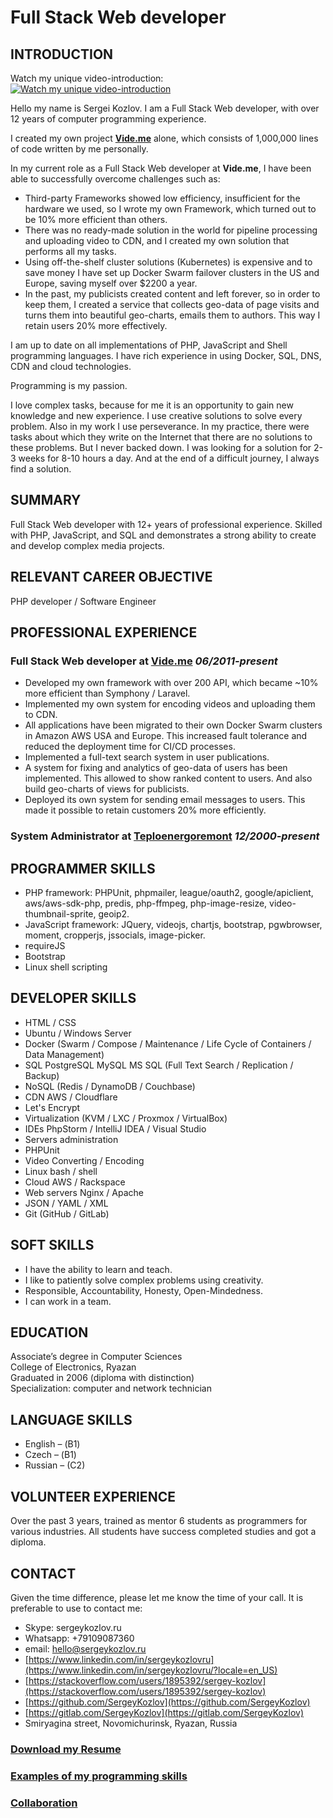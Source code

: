 # Full Stack Web developer
## INTRODUCTION

Watch my unique video-introduction:
[![Watch my unique video-introduction](https://static.videcdn.net/sergey_kozlov_vr18052023.jpg)](https://www.vide.me/v?m=4908deb17f23)

Hello my name is Sergei Kozlov. I am a Full Stack Web developer, with over 12 years of computer programming experience.

I created my own project **[Vide.me](https://vide.me)** alone, which consists of 1,000,000 lines of code written by me personally.

In my current role as a Full Stack Web developer at **Vide.me**, I have been able to successfully overcome challenges such as:
- Third-party Frameworks showed low efficiency, insufficient for the hardware we used, so I wrote my own Framework, which turned out to be 10% more efficient than others.
- There was no ready-made solution in the world for pipeline processing and uploading video to CDN, and I created my own solution that performs all my tasks.
- Using off-the-shelf cluster solutions (Kubernetes) is expensive and to save money I have set up Docker Swarm failover clusters in the US and Europe, saving myself over $2200 a year.
- In the past, my publicists created content and left forever, so in order to keep them, I created a service that collects geo-data of page visits and turns them into beautiful geo-charts, emails them to authors. This way I retain users 20% more effectively.

I am up to date on all implementations of PHP, JavaScript and Shell programming languages. I have rich experience in using Docker, SQL, DNS, CDN and cloud technologies.

Programming is my passion.

I love complex tasks, because for me it is an opportunity to gain new knowledge and new experience. I use creative solutions to solve every problem. 
Also in my work I use perseverance. In my practice, there were tasks about which they write on the Internet that there are no solutions to these problems. But I never backed down. I was looking for a solution for 2-3 weeks for 8-10 hours a day. And at the end of a difficult journey, I always find a solution.

## SUMMARY

Full Stack Web developer with 12+ years of professional experience. Skilled with PHP, JavaScript, and SQL and demonstrates a strong ability to create and develop complex media projects.

## RELEVANT CAREER OBJECTIVE
PHP developer / Software Engineer

## PROFESSIONAL EXPERIENCE
### Full Stack Web developer at **[Vide.me](https://vide.me)** _06/2011-present_

- Developed my own framework with over 200 API, which became ~10% more efficient than Symphony / Laravel.
- Implemented my own system for encoding videos and uploading them to CDN.
- All applications have been migrated to their own Docker Swarm clusters in Amazon AWS USA and Europe. This increased fault tolerance and reduced the deployment time for CI/CD processes.
- Implemented a full-text search system in user publications.
- A system for fixing and analytics of geo-data of users has been implemented. This allowed to show ranked content to users. And also build geo-charts of views for publicists.
- Deployed its own system for sending email messages to users. This made it possible to retain customers 20% more efficiently.

### System Administrator at **[Teploenergoremont](https://gehter.ru)** _12/2000-present_

## PROGRAMMER SKILLS
- PHP framework: PHPUnit, phpmailer, league/oauth2, google/apiclient, aws/aws-sdk-php, predis, php-ffmpeg, php-image-resize, video-thumbnail-sprite, geoip2.
- JavaScript framework: JQuery, videojs, chartjs, bootstrap, pgwbrowser, moment, cropperjs, jssocials, image-picker.
- requireJS
- Bootstrap
- Linux shell scripting

## DEVELOPER SKILLS

- HTML / CSS
- Ubuntu / Windows Server
- Docker (Swarm / Compose / Maintenance / Life Cycle of Containers / Data Management)
- SQL PostgreSQL MySQL MS SQL (Full Text Search / Replication / Backup) 
- NoSQL (Redis / DynamoDB / Couchbase)
- CDN AWS / Cloudflare
- Let's Encrypt
- Virtualization (KVM / LXC / Proxmox / VirtualBox)
- IDEs PhpStorm / IntelliJ IDEA / Visual Studio
- Servers administration
- PHPUnit
- Video Converting / Encoding
- Linux bash / shell
- Cloud AWS / Rackspace
- Web servers Nginx / Apache
- JSON / YAML / XML
- Git (GitHub / GitLab)

## SOFT SKILLS
- I have the ability to learn and teach.
- I like to patiently solve complex problems using creativity.
- Responsible, Accountability, Honesty, Open-Mindedness.
- I can work in a team.

## EDUCATION
Associate’s degree in Computer Sciences  
College of Electronics, Ryazan  
Graduated in 2006 (diploma with distinction)  
Specialization: computer and network technician

## LANGUAGE SKILLS
- English – (В1)
- Czech – (В1)
- Russian – (C2)

## VOLUNTEER EXPERIENCE
Over the past 3 years, trained as mentor 6 students as programmers for various industries. All students have success completed studies and got a diploma.

## CONTACT

Given the time difference, please let me know the time of your call. It is preferable to use to contact me: 
- Skype: sergeykozlov.ru 
- Whatsapp: +79109087360 
- email: hello@sergeykozlov.ru
- [https://www.linkedin.com/in/sergeykozlovru](https://www.linkedin.com/in/sergeykozlovru/?locale=en_US)
- [https://stackoverflow.com/users/1895392/sergey-kozlov](https://stackoverflow.com/users/1895392/sergey-kozlov)
- [https://github.com/SergeyKozlov](https://github.com/SergeyKozlov)
- [https://gitlab.com/SergeyKozlov](https://gitlab.com/SergeyKozlov)
- Smiryagina street, Novomichurinsk, Ryazan, Russia

### [Download my Resume](https://sergeykozlov.ru/sergei_kozlov_resume.pdf)
### [Examples of my programming skills](/examples/)
### [Collaboration](/collaboration/)
